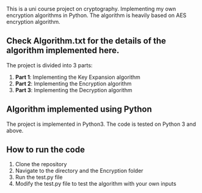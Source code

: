 This is a uni course project on cryptography. Implementing my own encryption algorithms in Python. The algorithm is heavily based on AES encryption algorithm.

## Check Algorithm.txt for the details of the algorithm implemented here.

The project is divided into 3 parts:

1. **Part 1**: Implementing the Key Expansion algorithm
2. **Part 2**: Implementing the Encryption algorithm
3. **Part 3**: Implementing the Decryption algorithm

## Algorithm implemented using Python

The project is implemented in Python3. The code is tested on Python 3 and above.

## How to run the code

1. Clone the repository
2. Navigate to the directory and the Encryption folder
3. Run the test.py file
4. Modify the test.py file to test the algorithm with your own inputs
